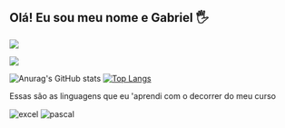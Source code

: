 ## Olá! Eu sou meu nome e Gabriel 🖐️


<a href = "mailto:gabriel.oliveira80@yahoo.com"><img src="https://img.shields.io/badge/ yahoo-D14836?style=for-the-badge&logo=yahoo&logoColor=white" target="_blank"></a>

 <a href=https://www.instagram.com/_____haruyuki________/?next target="_blank"><img src="https://img.shields.io/badge/-Instagram-%23E4405F?style=for-the-badge&logo=instagram&logoColor=white" target="_blank"></a>



![Anurag's GitHub stats](https://github-readme-stats.vercel.app/api?username=haruzinhaultmate&show_icons=true&theme=radical)
[![Top Langs](https://github-readme-stats.vercel.app/api/top-langs/?username=haruzinhaultmate&layout=compact)](https://github.com/haruzinhaultmate/github-readme-stats)

Essas são as linguagens que eu 'aprendi com o decorrer do meu curso 

<div style="display: inline_block">

  
  <img align="center" alt="excel" src="https://img.shields.io/badge/Microsoft_Excel-217346?style=for-the-badge&logo=microsoft-excel&logoColor=white" />
<img align="center" alt="pascal" src="https://img.shields.io/badge/PASCAL-E34F26?style=for-the-badge&logo=PASCAL&logoColor=rose" />
</div><br/>

